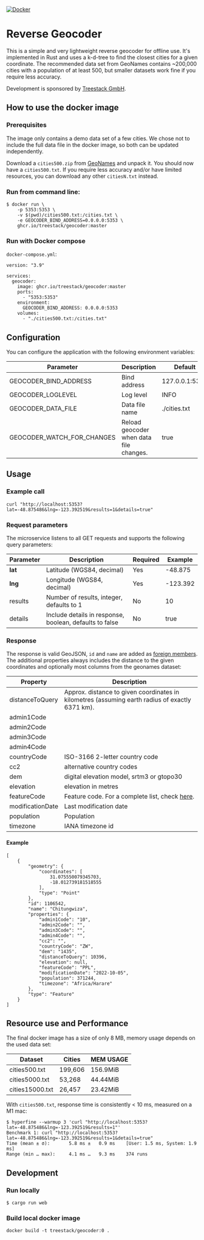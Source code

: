 [![Docker](https://github.com/treestack/geocoder/actions/workflows/docker-publish.yml/badge.svg)](https://github.com/treestack/geocoder/actions/workflows/docker-publish.yml)

# Reverse Geocoder

This is a simple and very lightweight reverse geocoder for offline use. It's implemented in Rust and uses a k-d-tree to find the closest cities for a given coordinate.
The recommended data set from GeoNames contains ~200,000 cities with a population of at least 500, but smaller datasets work fine if you require less accuracy.

Development is sponsored by [Treestack GmbH](https://treestack.de).

## How to use the docker image

### Prerequisites

The image only contains a demo data set of a few cities. We chose not to include the full data file in the docker image, so both can be updated independently.

Download a `cities500.zip` from [GeoNames](http://download.geonames.org/export/dump/) and unpack it. You should now have a `cities500.txt`. 
If you require less accuracy and/or have limited resources, you can download any other `citiesN.txt` instead.

### Run from command line:

    $ docker run \
        -p 5353:5353 \
        -v $(pwd)/cities500.txt:/cities.txt \
        -e GEOCODER_BIND_ADDRESS=0.0.0.0:5353 \
        ghcr.io/treestack/geocoder:master

### Run with Docker compose

`docker-compose.yml`:

    version: "3.9"

    services:
      geocoder:
        image: ghcr.io/treestack/geocoder:master
        ports:
          - "5353:5353"
        environment:
          GEOCODER_BIND_ADDRESS: 0.0.0.0:5353
        volumes:
          - "./cities500.txt:/cities.txt"

## Configuration

You can configure the application with the following environment variables:

| Parameter                  | Description                                                                                          | Default        |
|----------------------------|------------------------------------------------------------------------------------------------------|----------------|
| GEOCODER_BIND_ADDRESS      | Bind address                                                                                         | 127.0.0.1:5353 |
| GEOCODER_LOGLEVEL          | Log level                                                                                            | INFO           |
| GEOCODER_DATA_FILE         | Data file name                                                                                       | ./cities.txt   |
| GEOCODER_WATCH_FOR_CHANGES | Reload geocoder when data file changes.                                                              | true           |

## Usage

### Example call

    curl "http://localhost:5353?lat=-48.875486&lng=-123.392519&results=1&details=true"

### Request parameters

The microservice listens to all GET requests and supports the following query parameters:

| Parameter | Description                                             | Required | Example  |
|-----------|---------------------------------------------------------|----------|----------|
| **lat**   | Latitude (WGS84, decimal)                               | Yes      | -48.875  |
| **lng**   | Longitude (WGS84, decimal)                              | Yes      | -123.392 |
| results   | Number of results, integer, defaults to 1               | No       | 10       |
| details   | Include details in response, boolean, defaults to false | No       | true     |

### Response

The response is valid GeoJSON, `id` and `name` are added as [foreign members](https://www.rfc-editor.org/rfc/rfc7946#section-6.1). The additional properties always includes the distance to the given coordinates and optionally most columns from the geonames dataset:

| Property         | Description                                                                                     |  
|------------------|-------------------------------------------------------------------------------------------------|
| distanceToQuery  | Approx. distance to given coordinates in kilometres (assuming earth radius of exactly 6371 km). |
| admin1Code       |                                                                                                 |
| admin2Code       |                                                                                                 |
| admin3Code       |                                                                                                 |
| admin4Code       |                                                                                                 |
| countryCode      | ISO-3166 2-letter country code                                                                  |
| cc2              | alternative country codes                                                                       |
| dem              | digital elevation model, srtm3 or gtopo30                                                       |
| elevation        | elevation in metres                                                                             |
| featureCode      | Feature code. For a complete list, check [here](http://www.geonames.org/export/codes.html).     |
| modificationDate | Last modification date                                                                          |
| population       | Population                                                                                      |
| timezone         | IANA timezone id                                                                                |

#### Example

    [
        {
            "geometry": {
                "coordinates": [
                    31.075550079345703,
                    -18.012739181518555
                ],
                "type": "Point"
            },
            "id": 1106542,
            "name": "Chitungwiza",
            "properties": {
                "admin1Code": "10",
                "admin2Code": "",
                "admin3Code": "",
                "admin4Code": "",
                "cc2": "",
                "countryCode": "ZW",
                "dem": "1435",
                "distanceToQuery": 10396,
                "elevation": null,
                "featureCode": "PPL",
                "modificationDate": "2022-10-05",
                "population": 371244,
                "timezone": "Africa/Harare"
            },
            "type": "Feature"
        }
    ]

## Resource use and Performance

The final docker image has a size of only 8 MB, memory usage depends on the used data set:

| Dataset         | Cities  | MEM USAGE  |
|-----------------|---------|------------|
| cities500.txt   | 199,606 | 156.9MiB   |
| cities5000.txt  | 53,268  | 44.44MiB   |
| cities15000.txt | 26,457  | 23.42MiB   |

With `cities500.txt`, response time is consistently < 10 ms, measured on a M1 mac:

    $ hyperfine --warmup 3 'curl "http://localhost:5353?lat=-48.875486&lng=-123.392519&results=1"'
    Benchmark 1: curl "http://localhost:5353?lat=-48.875486&lng=-123.392519&results=1&details=true"
    Time (mean ± σ):       5.8 ms ±   0.9 ms    [User: 1.5 ms, System: 1.9 ms]
    Range (min … max):     4.1 ms …   9.3 ms    374 runs

## Development

### Run locally

    $ cargo run web

### Build local docker image

    docker build -t treestack/geocoder:0 .

